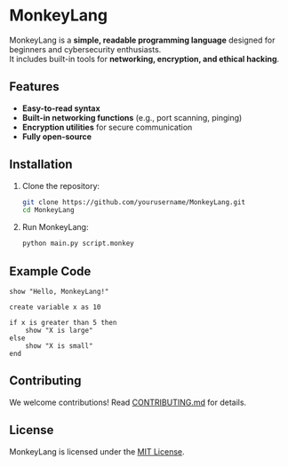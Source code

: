 # MonkeyLang

MonkeyLang is a **simple, readable programming language** designed for beginners and cybersecurity enthusiasts.  
It includes built-in tools for **networking, encryption, and ethical hacking**.

## Features
- **Easy-to-read syntax**
- **Built-in networking functions** (e.g., port scanning, pinging)
- **Encryption utilities** for secure communication
- **Fully open-source**

## Installation
1. Clone the repository:
   ```bash
   git clone https://github.com/yourusername/MonkeyLang.git
   cd MonkeyLang
   ```
2. Run MonkeyLang:
   ```bash
   python main.py script.monkey
   ```

## Example Code
```monkeylang
show "Hello, MonkeyLang!"

create variable x as 10

if x is greater than 5 then
    show "X is large"
else
    show "X is small"
end
```

## Contributing
We welcome contributions! Read [CONTRIBUTING.md](CONTRIBUTING.md) for details.

## License
MonkeyLang is licensed under the [MIT License](LICENSE).
